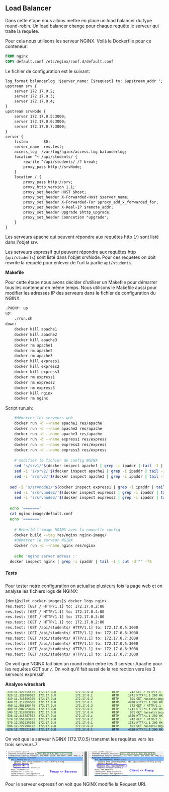 ## Load Balancer

Dans cette étape nous allons mettre en place un load balancer du type round-robin. Un load balancer change pour chaque requête le serveur qui traite la requête.

Pour cela nous utilisons les serveur NGINX.  Voilà le Dockerfile pour ce conteneur:

```dockerfile
FROM nginx
COPY default.conf /etc/nginx/conf.d/default.conf
```

Le fichier de configuration est le suivant:

```nginx
log_format balancerlog '$server_name: [$request] to: $upstream_addr ';
upstream srv {
    server 172.17.0.2;
    server 172.17.0.3;
    server 172.17.0.4;
}
upstream srvNode {
    server 172.17.0.5:3000;
    server 172.17.0.6:3000;
    server 172.17.0.7:3000;
}
server {
    listen       80;
    server_name  res.test;
    access_log  /var/log/nginx/access.log balancerlog;
    location ^~ /api/students/ {
        rewrite ^/api/students/ /? break;
        proxy_pass http://srvNode;
    }
    location / {
        proxy_pass http://srv;
        proxy_http_version 1.1;
        proxy_set_header HOST $host;
        proxy_set_header X-Forwarded-Host $server_name;
        proxy_set_header X-Forwarded-For $proxy_add_x_forwarded_for;
        proxy_set_header X-Real-IP $remote_addr;
        proxy_set_header Upgrade $http_upgrade;
        proxy_set_header Conncetion "upgrade";
    }
}
```

Les serveurs apache qui peuvent répondre aux requêtes http (`/`) sont listé dans l'objet srv.

Les serveurs espressif qui peuvent répondre aux requêtes http (`api/students`) sont listé dans l'objet srvNode. Pour ces requetes on doit rewrite la requete pour enlever de l'url la partie `api/students`.

**Makefile**

Pour cette étape nous avons décider d'utiliser un Makefile pour démarrer tous les conteneur en même temps. Nous utilisons le Makefile aussi pour modifier les adresses IP des serveurs dans le fichier de configuration du NGINX. 

```BAsh
.PHONY: up
up:
	./run.sh
down:
	docker kill apache1
	docker kill apache2
	docker kill apache3
	docker rm apache1
	docker rm apache2
	docker rm apache3
	docker kill express1
	docker kill express2
	docker kill express3
	docker rm express1
	docker rm express2
	docker rm express3
	docker kill nginx
	docker rm nginx
```

Script run.sh:

```bash
	#démarrer les serveurs web
	docker run -d --name apache1 res/apache
	docker run -d --name apache2 res/apache
	docker run -d --name apache3 res/apache
    docker run -d --name express1 res/express
	docker run -d --name express2 res/express
	docker run -d --name express3 res/express
	
	# modifier le fichier de config NGINX
	sed 's/srv1/'$(docker inspect apache1 | grep -i ipaddr | tail -1 | cut -d'"' -f4)'/g' nginx-image/default.conf.template > nginx-image/default.conf
	sed -i 's/srv2/'$(docker inspect apache2 | grep -i ipaddr | tail -1 | cut -d'"' -f4)'/g' nginx-image/default.conf
	sed -i 's/srv3/'$(docker inspect apache3 | grep -i ipaddr | tail -1 | cut -d'"' -f4)'/g' nginx-image/default.conf

  sed -i 's/srvnode1/'$(docker inspect express1 | grep -i ipaddr | tail -1 | cut -d'"' -f4)'/g' nginx-image/default.conf
	sed -i 's/srvnode2/'$(docker inspect express2 | grep -i ipaddr | tail -1 | cut -d'"' -f4)'/g' nginx-image/default.conf
	sed -i 's/srvnode3/'$(docker inspect express3 | grep -i ipaddr | tail -1 | cut -d'"' -f4)'/g' nginx-image/default.conf

  echo '======='
  cat nginx-image/default.conf
  echo '======='

	# Rebuild l'image NGINX avec la nouvelle config
	docker build --tag res/nginx nginx-image/
	#Démarrer le serveur NGINX
	docker run -d --name nginx res/nginx

	echo 'nginx server adress :'
  docker inspect nginx | grep -i ipaddr | tail -1 | cut -d'"' -f4
```

##### Tests

Pour tester notre configuration on actualise plusieurs fois la page web et on analyse les fichiers logs de NGINX:

```BASH
[deni@silet docker-images]$ docker logs nginx
res.test: [GET / HTTP/1.1] to: 172.17.0.2:80 
res.test: [GET / HTTP/1.1] to: 172.17.0.4:80 
res.test: [GET / HTTP/1.1] to: 172.17.0.3:80 
res.test: [GET / HTTP/1.1] to: 172.17.0.2:80 
res.test: [GET /api/students/ HTTP/1.1] to: 172.17.0.5:3000 
res.test: [GET /api/students/ HTTP/1.1] to: 172.17.0.6:3000 
res.test: [GET /api/students/ HTTP/1.1] to: 172.17.0.7:3000 
res.test: [GET /api/students/ HTTP/1.1] to: 172.17.0.5:3000 
res.test: [GET /api/students/ HTTP/1.1] to: 172.17.0.6:3000 
res.test: [GET /api/students/ HTTP/1.1] to: 172.17.0.7:3000
```

On voit que NGINX fait bien un round robin entre les 3 serveur Apache pour les requêtes GET sur `/`. On voit qu'il fait aussi de la redirection vers les 3 serveurs expressif.

**Analyse wireshark**

![](img/load_balancer1.png)

On voit que le serveur NGINX (172.17.0.5) transmet les requêtes vers les trois serveurs.7



![](img/wireshark_loadbalancer.png)

Pour le serveur expressif on voit que NGINX modifie la Request URI. 



